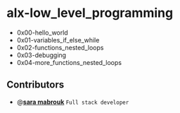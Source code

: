 # alx-low_level_programming
- 0x00-hello_world 
- 0x01-variables_if_else_while
- 0x02-functions_nested_loops 
- 0x03-debugging
- 0x04-more_functions_nested_loops
## Contributors

- @[**sara mabrouk**](https://github.com/Sara-mabrouk) `Full stack developer`
